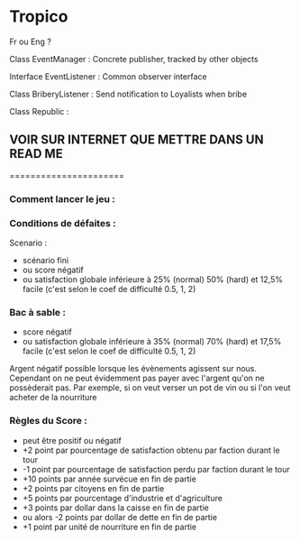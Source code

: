 # Tropico

Fr ou Eng ?

Class EventManager : Concrete publisher, tracked by other objects

Interface EventListener : Common observer interface

Class BriberyListener : Send notification to Loyalists when bribe

Class Republic : 

## VOIR SUR INTERNET QUE METTRE DANS UN READ ME

======================

### Comment lancer le jeu :

### Conditions de défaites :

Scenario    :   

- scénario fini 
- ou score négatif 
- ou satisfaction globale inférieure à 25% (normal) 50% (hard) et 12,5% facile (c'est selon le coef de difficulté 0.5, 1, 2)

### Bac à sable :   

- score négatif
- ou satisfaction globale inférieure à 35% (normal) 70% (hard) et 17,5% facile (c'est selon le coef de difficulté 0.5, 1, 2)



Argent négatif possible lorsque les évènements agissent sur nous.
Cependant on ne peut évidemment pas payer avec l'argent qu'on ne possèderait pas.
Par exemple, si on veut verser un pot de vin ou si l'on veut acheter de la nourriture



### Règles du Score :

- peut être positif ou négatif
- +2 point par pourcentage de satisfaction obtenu par faction durant le tour
- -1 point par pourcentage de satisfaction perdu par faction durant le tour
- +10 points par année survécue en fin de partie
- +2 points par citoyens en fin de partie
- +5 points par pourcentage d'industrie et d'agriculture
- +3 points par dollar dans la caisse en fin de partie
- ou alors -2 points par dollar de dette en fin de partie
- +1 point par unité de nourriture en fin de partie
